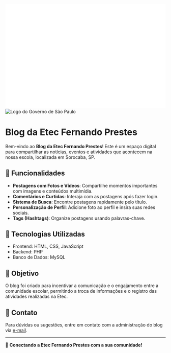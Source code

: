 ![Logo da Etec Fernando Prestes](static/logo.svg)
![Logo do Governo de São Paulo](https://www.desenvolvimentoeconomico.sp.gov.br/wp-content/uploads/2023/03/whatsapp-image-2023-03-03-at-16-26-29.jpeg)
# Blog da Etec Fernando Prestes

Bem-vindo ao **Blog da Etec Fernando Prestes**! Este é um espaço digital para compartilhar as notícias, eventos e atividades que acontecem na nossa escola, localizada em Sorocaba, SP.

## 🚀 Funcionalidades

- **Postagens com Fotos e Vídeos**: Compartilhe momentos importantes com imagens e conteúdos multimídia.
- **Comentários e Curtidas**: Interaja com as postagens após fazer login.
- **Sistema de Busca**: Encontre postagens rapidamente pelo título.
- **Personalização de Perfil**: Adicione foto ao perfil e insira suas redes sociais.
- **Tags (Hashtags)**: Organize postagens usando palavras-chave.

## 📱 Tecnologias Utilizadas

- Frontend: HTML, CSS, JavaScript
- Backend: PHP
- Banco de Dados: MySQL

## 🎯 Objetivo

O blog foi criado para incentivar a comunicação e o engajamento entre a comunidade escolar, permitindo a troca de informações e o registro das atividades realizadas na Etec.

## 📧 Contato

Para dúvidas ou sugestões, entre em contato com a administração do blog via [e-mail](mailto:nexuscommunity07@gmail.com).

---

🌟 **Conectando a Etec Fernando Prestes com a sua comunidade!**
